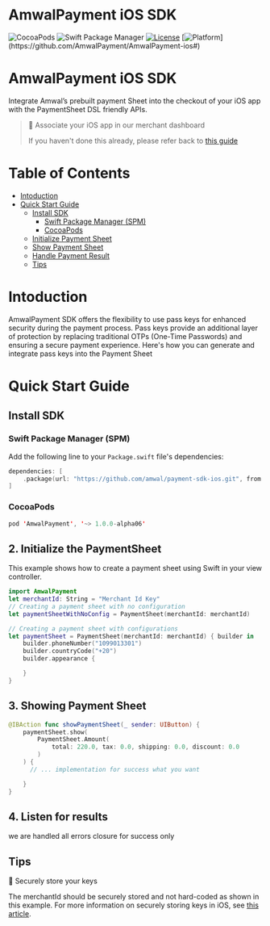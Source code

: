 # AmwalPayment iOS SDK

![CocoaPods](https://img.shields.io/cocoapods/v/AmwalPayment.svg?style=flat)
![Swift Package Manager](https://img.shields.io/badge/Swift%20Package%20Manager-compatible-brightgreen.svg)
[![License](https://img.shields.io/cocoapods/l/AmwalPayment.svg?style=flat)](https://github.com/AmwalPayment/AmwalPayment-ios/blob/master/LICENSE)
[![Platform](https://img.shields.io/cocoapods/p/ios.svg?)](https://github.com/AmwalPayment/AmwalPayment-ios#)

# AmwalPayment iOS SDK

Integrate Amwal’s prebuilt payment Sheet into the checkout of your iOS app with the PaymentSheet DSL friendly APIs.

> 📘 Associate your iOS app in our merchant dashboard
> 
> If you haven't done this already, please refer back to [this guide](https://docs.amwal.tech/docs/setup#workflow-with-amwal)

# Table of Contents

<!-- MarkdownTOC -->
- [Intoduction](#intoduction)
- [Quick Start Guide](#quick-start-guide)
  - [Install SDK](#install-sdk)
    - [Swift Package Manager (SPM)](#swift-package-manager-spm)
    - [CocoaPods](#cocoapods)
  - [Initialize Payment Sheet](#initialize-payment-sheet)
  - [Show Payment Sheet](#showing-payment-sheet)
  - [Handle Payment Result](#listen-payment-results)
  - [Tips](#tips)


# Intoduction
AmwalPayment SDK offers the flexibility to use pass keys for enhanced security during the payment process. Pass keys provide an additional layer of protection by replacing traditional OTPs (One-Time Passwords) and ensuring a secure payment experience. Here's how you can generate and integrate pass keys into the Payment Sheet

<a name="quick-start-guide"></a>
# Quick Start Guide
<a name="install-sdk"></a>
## Install SDK
<a name="swift-package-manager-spm"></a>
### Swift Package Manager (SPM)
Add the following line to your `Package.swift` file's dependencies:

```swift
dependencies: [
    .package(url: "https://github.com/amwal/payment-sdk-ios.git", from: "1.0.0-alpha06")
]
```
### CocoaPods
```swift
pod 'AmwalPayment', '~> 1.0.0-alpha06'
```

<a name="initialize-payment-sheet"></a>
## 2. Initialize the PaymentSheet
This example shows how to create a payment sheet using Swift in your view controller.
```swift
import AmwalPayment
let merchantId: String = "Merchant Id Key"
// Creating a payment sheet with no configuration
let paymentSheetWithNoConfig = PaymentSheet(merchantId: merchantId)

// Creating a payment sheet with configurations
let paymentSheet = PaymentSheet(merchantId: merchantId) { builder in
    builder.phoneNumber("1099013301")
    builder.countryCode("+20")
    builder.appearance {

    }
}
```
<a name="showing-payment-sheet"></a>

## 3. Showing Payment Sheet
```swift
@IBAction func showPaymentSheet(_ sender: UIButton) {
    paymentSheet.show(
        PaymentSheet.Amount(
            total: 220.0, tax: 0.0, shipping: 0.0, discount: 0.0
        )
    ) { 
      // ... implementation for success what you want

    }
}
```
<a name="listen-payment-results"></a>

## 4. Listen for results
we are handled all errors closure for success only
## Tips
🚧 Securely store your keys

The merchantId should be securely stored and not hard-coded as shown in this example. For more information on securely storing keys in iOS, see [this article](https://medium.com/google-developer-experts/a-follow-up-on-how-to-store-tokens-securely-in-android-e84ac5f15f17).
